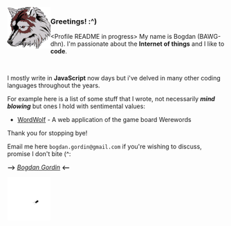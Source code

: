 <img align="left" src="https://raw.githubusercontent.com/bogdangordin/bogdangordin/main/wolf.png?raw=true" width="100">

### Greetings! :^)

&lt;Profile README in progress&gt; My name is Bogdan (BAWG-dhn). I'm passionate about the **Internet of things** and I like to **code**.

<br>

I mostly write in **JavaScript** now days but i've delved in many other coding languages throughout the years.

For example here is a list of some stuff that I wrote, not necessarily ***mind blowing*** but ones I hold with sentimental values:

- [WordWolf](https://github.com/RFP2202-Blue-Ocean-Avengers/WordWolf) - A web application of the game board Werewords

Thank you for stopping bye!

Email me here `bogdan.gordin@gmail.com` if you're wishing to discuss, promise I don't bite (^:

**-->** [_Bogdan Gordin_](https://www.linkedin.com/in/bogdangordin/) **<--**






<div>
  <img src="https://raw.githubusercontent.com/bogdangordin/bogdangordin/main/bug.gif?raw=true" width="100"/>
</div>


